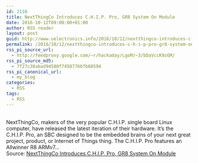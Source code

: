 ```yaml
---
id: 2116
title: NextThingCo Introduces C.H.I.P. Pro, GR8 System On Module
date: 2016-10-12T09:00:00+01:00
author: RSS reader
layout: post
guid: http://www.uelectronics.info/2016/10/12/nextthingco-introduces-c-h-i-p-pro-gr8-system-on-module/
permalink: /2016/10/12/nextthingco-introduces-c-h-i-p-pro-gr8-system-on-module/
rss_pi_source_url:
  - http://feedproxy.google.com/~r/hackaday/LgoM/~3/bDaVccK9zGM/
rss_pi_source_md5:
  - 7f27c38abad94580f74587766fb60594
rss_pi_canonical_url:
  - my_blog
categories:
  - RSS
tags:
  - RSS
---
```

&#013;  
NextThingCo, makers of the very popular C.H.I.P. single board Linux computer, have released the latest iteration of their hardware. It’s the C.H.I.P. Pro, an SBC designed to be the embedded brains of your next great project, product, or Internet of Things thing. The C.H.I.P. Pro features an Allwinner R8 ARMv7…&#013;  
Source: <a href="http://feedproxy.google.com/~r/hackaday/LgoM/~3/bDaVccK9zGM/" target="_blank">NextThingCo Introduces C.H.I.P. Pro, GR8 System On Module</a>